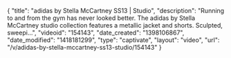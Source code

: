 {
    "title": "adidas by Stella McCartney SS13 | Studio",
    "description": "Running to and from the gym has never looked better. The adidas by Stella McCartney studio collection features a metallic jacket and shorts. Sculpted, sweepi...",
    "videoid": "154143",
    "date_created": "1398106867",
    "date_modified": "1418181299",
    "type": "captivate",
    "layout": "video",
    "url": "\/v\/adidas-by-stella-mccartney-ss13-studio\/154143"
}